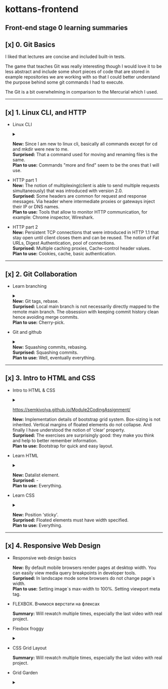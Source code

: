 # kottans-frontend

## Front-end stage 0 learning summaries

## [x] 0. Git Basics  

I liked that lectures are concise and included built-in tests.

The game that teaches Git was really interesting though I would love it to be less abstract 
and include some short pieces of code that are stored in example repositories we are working with
so that I could better understand the purpose behind some git commands I had to execute.

The Git is a bit overwhelming in comparison to the Mercurial which I used.

___

## [x] 1. Linux CLI, and HTTP

-  Linux CLI <details>
        <summary></summary>

    ![Quiz 1 results](task_linux_cli/1.png)
    ![Quiz 2 results](task_linux_cli/2.png)
    ![Quiz 3 results](task_linux_cli/3.png)
    ![Quiz 4 results](task_linux_cli/4.png)
    ![Final words](task_linux_cli/final_word.png)

    </details>

    
    **New:**  Since I am new to linux cli, basically all commands except for cd and mkdir were new to me.   
    **Surprised:** That a command used for moving and renaming files is the same.  
    **Plan to use:** Commands "more and find" seem to be the ones that I will use.  

- HTTP part 1  
    **New:**  The notion of multiplexing(client is able to send multiple requests simultaneously) that was introduced with version 2.0.  
    **Surprised:** Some headers are common for request and response messages. Via header where intermediate proxies or gateways inject their IP or DNS names.  
    **Plan to use:** Tools that allow to monitor HTTP communication, for example: Chrome inspector, Wireshark. 
- HTTP part 2  
    **New:**  Persistent TCP connections that were introduced in HTTP 1.1 that stay open until client closes them and can be reused.  The notion of Fat URLs, Digest Authentication, pool of connections.  
    **Surprised:**  Multiple caching proxies, Cache-control header values.  
    **Plan to use:** Cookies, cache, basic authentication.

___

## [x] 2. Git Collaboration

- Learn branching <details>
    <summary></summary>

    ![Git basics](task_git_collaboration/branching1.png)
    ![Git remote repositories](task_git_collaboration/branching2.png)</details> **New:** Git tags, rebase.  
    **Surprised:** Local main branch is not necessarily directly mapped to the remote main branch. The obsession with keeping commit history clean hence avoiding merge commits.     
    **Plan to use:** Cherry-pick.
- Git and github <details>
    <summary></summary>

    ![](task_git_collaboration/gitgithub.png)</details>
    **New:**  Squashing commits, rebasing.  
    **Surprised:**  Squashing commits.  
    **Plan to use:**  Well, eventually everything.

___

## [x] 3. Intro to HTML and CSS

- Intro to HTML & CSS<details>
    <summary></summary>

    ![Week 1 part 1](task_html_css_intro/htmlcssintro1.png)
    ![Week 1 part 2](task_html_css_intro/htmlcssintro2.png)
    ![Week 2](task_html_css_intro/htmlcssintro3.png)</details>
    
    https://semkivolya.github.io/Module2CodingAssignment/

    **New:**  Implementation details of bootstrap grid system. Box-sizing is not inherited. Vertical margins of floated elements do not collapse. And finally I have understood the notion of 'clear' property.  
    **Surprised:**  The exercises are surprisingly good: they make you think and help to better remember information.  
    **Plan to use:** Bootstrap for quick and easy layout.

- Learn HTML <details>
    <summary></summary>

    ![Learn HTML certificate](task_html_css_intro/html.png)
    </details>

    **New:** Datalist element.  
    **Surprised:** -   
    **Plan to use:** Everything.

- Learn CSS <details>
    <summary></summary>

    ![Learn CSS certificate](task_html_css_intro/css.png)
    </details>

    **New:** Position 'sticky'.  
    **Surprised:** Floated elements must have width specified.   
    **Plan to use:** Everything.

___
## [x] 4. Responsive Web Design

- Responsive web design basics

    **New:**  By default mobile browsers render pages at desktop width. You can easily view media query breakpoints in developer tools.  
    **Surprised:** In landscape mode some browsers do not change page\`s width.   
    **Plan to use:** Setting image`s max-width to 100%. Setting viewport meta tag.

- FLEXBOX. Вчимося верстати на флексах

    **Summary:** Will rewatch multiple times, especially the last video with real project.  


- Flexbox froggy <details>
    <summary></summary>

    ![Flexbox froggy all levels done](task_responsive_web_design/cssfroggy.png)
    </details>

- CSS Grid Layout

    **Summary:** Will rewatch multiple times, especially the last video with real project.  

- Grid Garden <details>
    <summary></summary>

    ![Grid garden all levels done](task_responsive_web_design/gridgarden.png)
    </details>